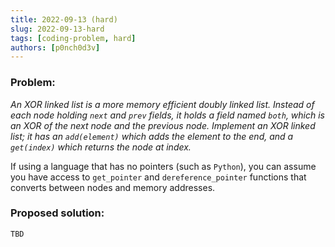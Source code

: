 ```yaml
---
title: 2022-09-13 (hard)
slug: 2022-09-13-hard
tags: [coding-problem, hard]
authors: [p0nch0d3v]
---
```

### Problem:
*An XOR linked list is a more memory efficient doubly linked list. Instead of each node holding `next` and `prev` fields, it holds a field named `both`, which is an XOR of the next node and the previous node. Implement an XOR linked list; it has an `add(element)` which adds the element to the end, and a `get(index)` which returns the node at index.*

If using a language that has no pointers (such as `Python`), you can assume you have access to `get_pointer` and `dereference_pointer` functions that converts between nodes and memory addresses.

### Proposed solution:
```TBD```
